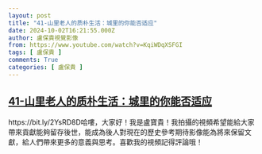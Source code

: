 ```yaml
---
layout: post
title: "41-山里老人的质朴生活：城里的你能否适应"
date: 2024-10-02T16:21:55.000Z
author: 盧保貴視覺影像
from: https://www.youtube.com/watch?v=KqiWDqXSFGI
tags: [ 盧保貴 ]
comments: True
categories: [ 盧保貴 ]
---
```

<!--1727886115000-->
[41-山里老人的质朴生活：城里的你能否适应](https://www.youtube.com/watch?v=KqiWDqXSFGI)
------

<div>
https://bit.ly/2YsRD8D哈嘍，大家好！我是盧寶貴！我拍攝的視頻希望能給大家帶來貢獻能夠留存後世，能成為後人對現在的歷史參考期待影像能為將來保留文獻，給人們帶來更多的意義與思考。喜歡我的視頻記得評論哦！
</div>
